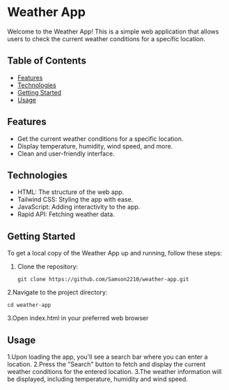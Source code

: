 # Weather App

Welcome to the Weather App! This is a simple web application that allows users to check the current weather conditions for a specific location.

## Table of Contents

- [Features](#features)
- [Technologies](#technologies)
- [Getting Started](#getting-started)
- [Usage](#usage)


## Features

- Get the current weather conditions for a specific location.
- Display temperature, humidity, wind speed, and more.
- Clean and user-friendly interface.

## Technologies

- HTML: The structure of the web app.
- Tailwind CSS: Styling the app with ease.
- JavaScript: Adding interactivity to the app.
- Rapid API: Fetching weather data.

## Getting Started

To get a local copy of the Weather App up and running, follow these steps:

1. Clone the repository:

       git clone https://github.com/Samson2210/weather-app.git
   
2.Navigate to the project directory:
      
    cd weather-app

3.Open index.html in your preferred web browser

## Usage
1.Upon loading the app, you'll see a search bar where you can enter a location.
2.Press the "Search" button to fetch and display the current weather conditions for the entered location.
3.The weather information will be displayed, including temperature, humidity and wind speed.
